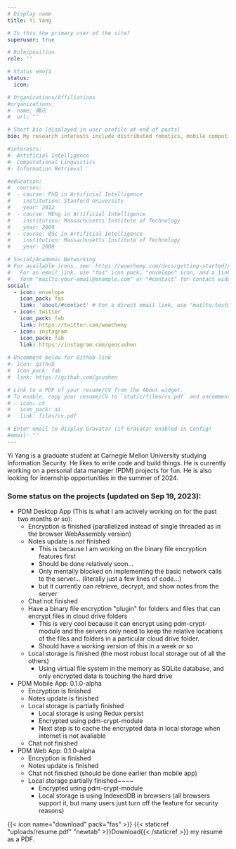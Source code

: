```yaml
---
# Display name
title: Yi Yang 

# Is this the primary user of the site?
superuser: true

# Role/position
role: ''

# Status emoji
status:
  icon: 

# Organizations/Affiliations
#organizations:
#- name: 腾讯
#  url: ""

# Short bio (displayed in user profile at end of posts)
bio: My research interests include distributed robotics, mobile computing and programmable matter.

#interests:
#- Artificial Intelligence
#- Computational Linguistics
#- Information Retrieval

#education:
#  courses:
#  - course: PhD in Artificial Intelligence
#    institution: Stanford University
#    year: 2012
#  - course: MEng in Artificial Intelligence
#    institution: Massachusetts Institute of Technology
#    year: 2009
#  - course: BSc in Artificial Intelligence
#    institution: Massachusetts Institute of Technology
#    year: 2008

# Social/Academic Networking
# For available icons, see: https://wowchemy.com/docs/getting-started/page-builder/#icons
#   For an email link, use "fas" icon pack, "envelope" icon, and a link in the
#   form "mailto:your-email@example.com" or "#contact" for contact widget.
social:
  - icon: envelope
    icon_pack: fas
    link: 'about/#contact' # For a direct email link, use "mailto:test@example.org".
  - icon: twitter
    icon_pack: fab
    link: https://twitter.com/wowchemy
  - icon: instagram
    icon_pack: fab
    link: https://instagram.com/geocushen
    
# Uncomment below for Github link
#- icon: github
#  icon_pack: fab
#  link: https://github.com/gcushen

# Link to a PDF of your resume/CV from the About widget.
# To enable, copy your resume/CV to `static/files/cv.pdf` and uncomment the lines below.
# - icon: cv
#   icon_pack: ai
#   link: files/cv.pdf

# Enter email to display Gravatar (if Gravatar enabled in Config)
#email: ""
---
```


Yi Yang is a graduate student at Carnegie Mellon University studying Information Security. He likes to write code and build things. He is currently working on a personal data manager (PDM) projects for fun. He is also looking for internship opportunities in the summer of 2024. 

 ### Some status on the projects (updated on Sep 19, 2023):
- PDM Desktop App (This is what I am actively working on for the past two months or so):
  - Encryption is finished (parallelized instead of single threaded as in the browser WebAssembly version)
  - Notes update is *not* finished
    - This is because I am working on the binary file encryption features first
    - Should be done relatively soon...
    - Only mentally blocked on implementing the basic network calls to the server... (literally just a few lines of code...)
    - but it currently can retrieve, decrypt, and show notes from the server
  - Chat not finished
  - Have a binary file encryption "plugin" for folders and files that can encrypt files in cloud drive folders
    - This is very cool because it can encrypt using pdm-crypt-module and the servers only need to keep the relative locations of the files and folders in a particular cloud drive folder.
    - Should have a working version of this in a week or so
  - Local storage is finished (the most robust local storage out of all the others)
    - Using virtual file system in the memory as SQLite database, and only encrypted data is touching the hard drive
 - PDM Mobile App: 0.1.0-alpha
   - Encryption is finished
   - Notes update is finished
   - Local storage is partially finished
     - Local storage is using Redux persist
     - Encrypted using pdm-crypt-module
     - Next step is to cache the encrypted data in local storage when internet is not avaliable
   - Chat not finished
 - PDM Web App: 0.1.0-alpha
   - Encryption is finished
   - Notes update is finished
   - Chat not finished (should be done earlier than mobile app)
   - Local storage partially finished~~~~
     - Encrypted using pdm-crypt-module
     - Local storage is using IndexedDB in browsers (all browsers support it, but many users just turn off the feature for security reasons)
  
    


{{< icon name="download" pack="fas" >}} {{< staticref "uploads/resume.pdf" "newtab" >}}Download{{< /staticref >}} my resumé as a PDF.

